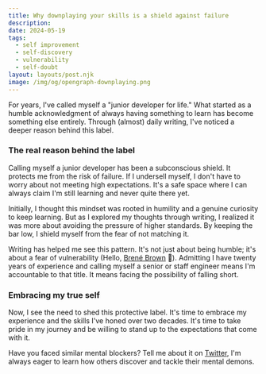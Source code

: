 ```yaml
---
title: Why downplaying your skills is a shield against failure
description:
date: 2024-05-19
tags:
  - self improvement
  - self-discovery
  - vulnerability
  - self-doubt
layout: layouts/post.njk
image: /img/og/opengraph-downplaying.png
---
```


For years, I've called myself a "junior developer for life." What started as a humble acknowledgment of always having something to learn has become something else entirely. Through (almost) daily writing, I've noticed a deeper reason behind this label.

### The real reason behind the label

Calling myself a junior developer has been a subconscious shield. It protects me from the risk of failure. If I undersell myself, I don't have to worry about not meeting high expectations. It's a safe space where I can always claim I'm still learning and never quite there yet.

Initially, I thought this mindset was rooted in humility and a genuine curiosity to keep learning. But as I explored my thoughts through writing, I realized it was more about avoiding the pressure of higher standards. By keeping the bar low, I shield myself from the fear of not matching it.

Writing has helped me see this pattern. It's not just about being humble; it's about a fear of vulnerability (Hello, [Brené Brown](https://brenebrown.com/book/daring-greatly/) 👋). Admitting I have twenty years of experience and calling myself a senior or staff engineer means I'm accountable to that title. It means facing the possibility of falling short.

### Embracing my true self

Now, I see the need to shed this protective label. It's time to embrace my experience and the skills I've honed over two decades. It's time to take pride in my journey and be willing to stand up to the expectations that come with it.

Have you faced similar mental blockers? Tell me about it on [Twitter](https://twitter.com/marcelfahle), I'm always eager to learn how others discover and tackle their mental demons.
